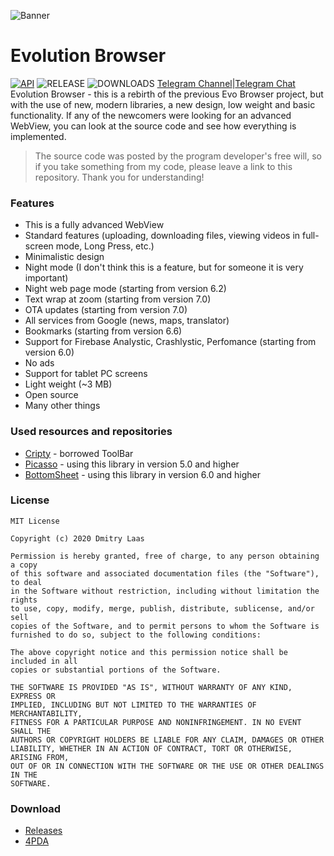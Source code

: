 ![Banner](https://github.com/dmitrylaas/Evolution-Browser/blob/master/art/new.jpg)

# Evolution Browser
[![API](https://img.shields.io/badge/API-21%2B-brightgreen.svg?style=flat)](https://android-arsenal.com/api?level=21) ![RELEASE](https://img.shields.io/github/v/release/dmitrylaas/Evolution-Browser) ![DOWNLOADS](https://img.shields.io/github/downloads/dmitrylaas/Evolution-Browser/total)
[Telegram Channel](https://t.me/evolution_browser)|[Telegram Chat](https://t.me/evolutionbr_chat)
Evolution Browser - this is a rebirth of the previous Evo Browser project, but with the use of new, modern libraries, a new design, low weight and basic functionality. If any of the newcomers were looking for an advanced WebView, you can look at the source code and see how everything is implemented.
>The source code was posted by the program developer's free will, so if you take something from my code, please leave a link to this repository. Thank you for understanding!

### Features
* This is a fully advanced WebView
* Standard features (uploading, downloading files, viewing videos in full-screen mode, Long Press, etc.)
* Minimalistic design
* Night mode (I don't think this is a feature, but for someone it is very important)
* Night web page mode (starting from version 6.2)
* Text wrap at zoom (starting from version 7.0)
* OTA updates (starting from version 7.0)
* All services from Google (news, maps, translator)
* Bookmarks (starting from version 6.6)
* Support for Firebase Analystic, Crashlystic, Perfomance (starting from version 6.0)
* No ads
* Support for tablet PC screens
* Light weight (~3 MB)
* Open source
* Many other things

### Used resources and repositories
* [Cripty](https://github.com/F0x1d/Cripty) - borrowed ToolBar
* [Picasso](https://github.com/square/picasso) - using this library in version 5.0 and higher
* [BottomSheet](https://github.com/soarcn/BottomSheet) - using this library in version 6.0 and higher

### License
```
MIT License

Copyright (c) 2020 Dmitry Laas

Permission is hereby granted, free of charge, to any person obtaining a copy
of this software and associated documentation files (the "Software"), to deal
in the Software without restriction, including without limitation the rights
to use, copy, modify, merge, publish, distribute, sublicense, and/or sell
copies of the Software, and to permit persons to whom the Software is
furnished to do so, subject to the following conditions:

The above copyright notice and this permission notice shall be included in all
copies or substantial portions of the Software.

THE SOFTWARE IS PROVIDED "AS IS", WITHOUT WARRANTY OF ANY KIND, EXPRESS OR
IMPLIED, INCLUDING BUT NOT LIMITED TO THE WARRANTIES OF MERCHANTABILITY,
FITNESS FOR A PARTICULAR PURPOSE AND NONINFRINGEMENT. IN NO EVENT SHALL THE
AUTHORS OR COPYRIGHT HOLDERS BE LIABLE FOR ANY CLAIM, DAMAGES OR OTHER
LIABILITY, WHETHER IN AN ACTION OF CONTRACT, TORT OR OTHERWISE, ARISING FROM,
OUT OF OR IN CONNECTION WITH THE SOFTWARE OR THE USE OR OTHER DEALINGS IN THE
SOFTWARE.
```
### Download
* [Releases](https://github.com/dmitrylaas/Evolution-Browser/releases)
* [4PDA](https://4pda.ru/forum/index.php?showtopic=968330&st=0#entry89584153)
